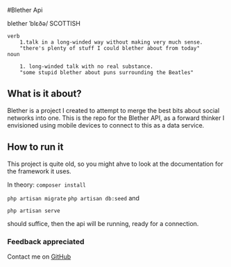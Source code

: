 #Blether Api

blether
	ˈblɛðə/
	SCOTTISH

	verb
		1.talk in a long-winded way without making very much sense.
		"there's plenty of stuff I could blether about from today"
	noun

		1. long-winded talk with no real substance.
		"some stupid blether about puns surrounding the Beatles"

## What is it about?

Blether is a project I created to attempt to merge the best bits about social networks into one.
This is the repo for the Blether API, as a forward thinker I envisioned using mobile devices to connect to this as a data service.

## How to run it

This project is quite old, so you might ahve to look at the documentation for the framework it uses.

In theory:
`composer install`

`php artisan migrate`
`php artisan db:seed`
and

`php artisan serve`

should suffice, then the api will be running, ready for a connection.


### Feedback appreciated
Contact me on [GitHub]

[GitHub]:https://github.com/dyatesupnorth




